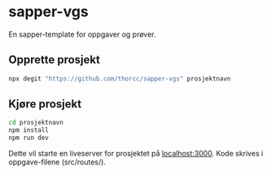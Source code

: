 # sapper-vgs

En sapper-template for oppgaver og prøver.

## Opprette prosjekt

```bash
npx degit "https://github.com/thorcc/sapper-vgs" prosjektnavn
```

## Kjøre prosjekt

```bash
cd prosjektnavn
npm install
npm run dev
```

Dette vil starte en liveserver for prosjektet på [localhost:3000](http://localhost:3000).
Kode skrives i oppgave-filene (src/routes/).

